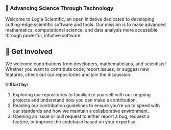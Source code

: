 ### 🚀 Advancing Science Through Technology
Welcome to Logia Scientific, an open initiative dedicated to developing cutting-edge scientific software and tools. Our mission is to make advanced mathematics, computational science, and data analysis more accessible through powerful, intuitive software.

## 📢 Get Involved
We welcome contributions from developers, mathematicians, and scientists! Whether you want to contribute code, report issues, or suggest new features, check out our repositories and join the discussion.

**💡 Start by:**  
1. Exploring our repositories to familiarize yourself with our ongoing projects and understand how you can make a contribution.
2. Reading our contribution guidelines to ensure you're up to speed with our standards and how we maintain a collaborative environment.
3. Opening an issue or pull request to either report a bug, request a feature, or improve the codebase based on your expertise.

